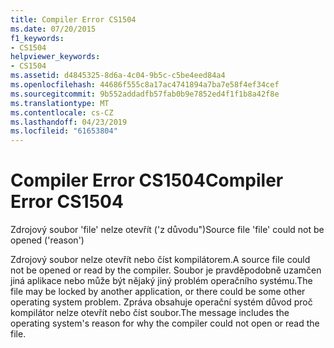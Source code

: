 ```yaml
---
title: Compiler Error CS1504
ms.date: 07/20/2015
f1_keywords:
- CS1504
helpviewer_keywords:
- CS1504
ms.assetid: d4845325-8d6a-4c04-9b5c-c5be4eed84a4
ms.openlocfilehash: 44686f555c8a17ac4741894a7ba7e58f4ef34cef
ms.sourcegitcommit: 9b552addadfb57fab0b9e7852ed4f1f1b8a42f8e
ms.translationtype: MT
ms.contentlocale: cs-CZ
ms.lasthandoff: 04/23/2019
ms.locfileid: "61653804"
---
```

# <a name="compiler-error-cs1504"></a><span data-ttu-id="e55a1-102">Compiler Error CS1504</span><span class="sxs-lookup"><span data-stu-id="e55a1-102">Compiler Error CS1504</span></span>
<span data-ttu-id="e55a1-103">Zdrojový soubor 'file' nelze otevřít ('z důvodu")</span><span class="sxs-lookup"><span data-stu-id="e55a1-103">Source file 'file' could not be opened ('reason')</span></span>  
  
 <span data-ttu-id="e55a1-104">Zdrojový soubor nelze otevřít nebo číst kompilátorem.</span><span class="sxs-lookup"><span data-stu-id="e55a1-104">A source file could not be opened or read by the compiler.</span></span> <span data-ttu-id="e55a1-105">Soubor je pravděpodobně uzamčen jiná aplikace nebo může být nějaký jiný problém operačního systému.</span><span class="sxs-lookup"><span data-stu-id="e55a1-105">The file may be locked by another application, or there could be some other operating system problem.</span></span> <span data-ttu-id="e55a1-106">Zpráva obsahuje operační systém důvod proč kompilátor nelze otevřít nebo číst soubor.</span><span class="sxs-lookup"><span data-stu-id="e55a1-106">The message includes the operating system's reason for why the compiler could not open or read the file.</span></span>
